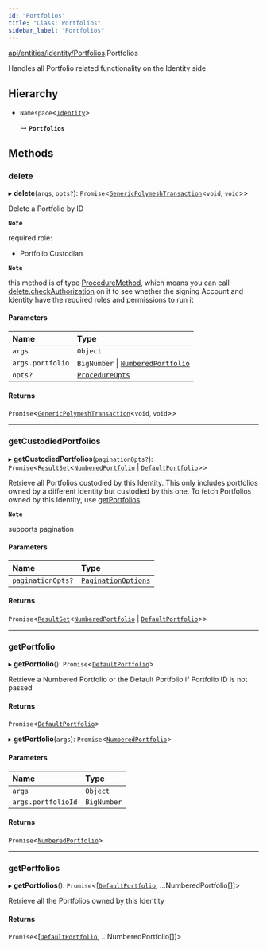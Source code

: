 ```yaml
---
id: "Portfolios"
title: "Class: Portfolios"
sidebar_label: "Portfolios"
---
```


[api/entities/Identity/Portfolios](../../../../../modules/API/Entities/Identity/Portfolios/Portfolios.md).Portfolios

Handles all Portfolio related functionality on the Identity side

## Hierarchy

- `Namespace`<[`Identity`](../Identity.md)\>

  ↳ **`Portfolios`**

## Methods

### delete

▸ **delete**(`args`, `opts?`): `Promise`<[`GenericPolymeshTransaction`](../../../../../modules/Types/Types.md#genericpolymeshtransaction)<`void`, `void`\>\>

Delete a Portfolio by ID

**`Note`**

 required role:
  - Portfolio Custodian

**`Note`**

 this method is of type [ProcedureMethod](../../../../../interfaces/Types/ProcedureMethod/ProcedureMethod.md), which means you can call [delete.checkAuthorization](../../../../../interfaces/Types/ProcedureMethod/ProcedureMethod.md#checkauthorization)
  on it to see whether the signing Account and Identity have the required roles and permissions to run it

#### Parameters

| Name | Type |
| :------ | :------ |
| `args` | `Object` |
| `args.portfolio` | `BigNumber` \| [`NumberedPortfolio`](../../NumberedPortfolio/NumberedPortfolio.md) |
| `opts?` | [`ProcedureOpts`](../../../../../interfaces/Types/ProcedureOpts/ProcedureOpts.md) |

#### Returns

`Promise`<[`GenericPolymeshTransaction`](../../../../../modules/Types/Types.md#genericpolymeshtransaction)<`void`, `void`\>\>

___

### getCustodiedPortfolios

▸ **getCustodiedPortfolios**(`paginationOpts?`): `Promise`<[`ResultSet`](../../../../../interfaces/Types/ResultSet/ResultSet.md)<[`NumberedPortfolio`](../../NumberedPortfolio/NumberedPortfolio.md) \| [`DefaultPortfolio`](../../DefaultPortfolio/DefaultPortfolio.md)\>\>

Retrieve all Portfolios custodied by this Identity.
  This only includes portfolios owned by a different Identity but custodied by this one.
  To fetch Portfolios owned by this Identity, use [getPortfolios](Portfolios.md#getportfolios)

**`Note`**

 supports pagination

#### Parameters

| Name | Type |
| :------ | :------ |
| `paginationOpts?` | [`PaginationOptions`](../../../../../interfaces/Types/PaginationOptions/PaginationOptions.md) |

#### Returns

`Promise`<[`ResultSet`](../../../../../interfaces/Types/ResultSet/ResultSet.md)<[`NumberedPortfolio`](../../NumberedPortfolio/NumberedPortfolio.md) \| [`DefaultPortfolio`](../../DefaultPortfolio/DefaultPortfolio.md)\>\>

___

### getPortfolio

▸ **getPortfolio**(): `Promise`<[`DefaultPortfolio`](../../DefaultPortfolio/DefaultPortfolio.md)\>

Retrieve a Numbered Portfolio or the Default Portfolio if Portfolio ID is not passed

#### Returns

`Promise`<[`DefaultPortfolio`](../../DefaultPortfolio/DefaultPortfolio.md)\>

▸ **getPortfolio**(`args`): `Promise`<[`NumberedPortfolio`](../../NumberedPortfolio/NumberedPortfolio.md)\>

#### Parameters

| Name | Type |
| :------ | :------ |
| `args` | `Object` |
| `args.portfolioId` | `BigNumber` |

#### Returns

`Promise`<[`NumberedPortfolio`](../../NumberedPortfolio/NumberedPortfolio.md)\>

___

### getPortfolios

▸ **getPortfolios**(): `Promise`<[[`DefaultPortfolio`](../../DefaultPortfolio/DefaultPortfolio.md), ...NumberedPortfolio[]]\>

Retrieve all the Portfolios owned by this Identity

#### Returns

`Promise`<[[`DefaultPortfolio`](../../DefaultPortfolio/DefaultPortfolio.md), ...NumberedPortfolio[]]\>
